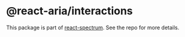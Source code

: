 # @react-aria/interactions

This package is part of [react-spectrum](https://github.com/watheia/spectrum). See the repo for more details.
